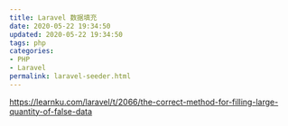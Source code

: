 ```yaml
---
title: Laravel 数据填充
date: 2020-05-22 19:34:50
updated: 2020-05-22 19:34:50
tags: php
categories: 
- PHP
- Laravel
permalink: laravel-seeder.html
---
```


https://learnku.com/laravel/t/2066/the-correct-method-for-filling-large-quantity-of-false-data